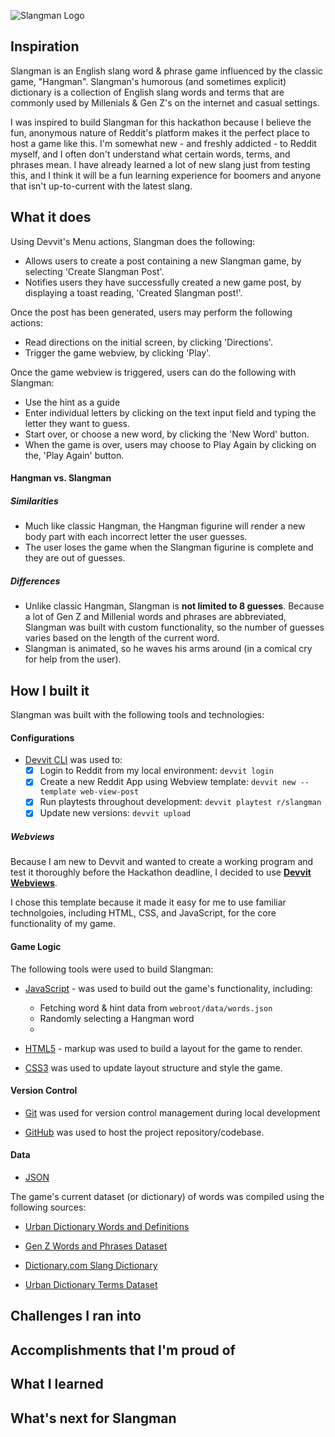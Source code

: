 ![Slangman Logo](https://i.im.ge/2024/12/15/zPdSOy.logo.png)

## Inspiration

Slangman is an English slang word & phrase game influenced by the classic game, "Hangman". Slangman's humorous (and sometimes explicit) dictionary is a collection of English slang words and terms that are commonly used by Millenials & Gen Z's on the internet and casual settings. 

I was inspired to build Slangman for this hackathon because I believe the fun, anonymous nature of Reddit's platform makes it the perfect place to host a game like this. I'm somewhat new - and freshly addicted - to Reddit myself, and I often don't understand what certain words, terms, and phrases mean. I have already learned a lot of new slang just from testing this, and I think it will be a fun learning experience for boomers and anyone that isn't up-to-current with the latest slang.

## What it does

Using Devvit's Menu actions, Slangman does the following: 
- Allows users to create a post containing a new Slangman game, by selecting 'Create Slangman Post'.
- Notifies users they have successfully created a new game post, by displaying a toast reading, 'Created Slangman post!'.

Once the post has been generated, users may perform the following actions:
- Read directions on the initial screen, by clicking 'Directions'.
- Trigger the game webview, by clicking 'Play'.

Once the game webview is triggered, users can do the following with Slangman:
- Use the hint as a guide
- Enter individual letters by clicking on the text input field and typing the letter they want to guess.
- Start over, or choose a new word, by clicking the 'New Word' button.
- When the game is over, users may choose to Play Again by clicking on the, 'Play Again' button.

#### Hangman vs. Slangman

##### Similarities
- Much like classic Hangman, the Hangman figurine will render a new body part with each incorrect letter the user guesses. 
- The user loses the game when the Slangman figurine is complete and they are out of guesses. 

##### Differences
- Unlike classic Hangman, Slangman is **not limited to 8 guesses**. Because a lot of Gen Z and Millenial words and phrases are abbreviated, Slangman was built with custom functionality, so the number of guesses varies based on the length of the current word.
- Slangman is animated, so he waves his arms around (in a comical cry for help from the user).

## How I built it

Slangman was built with the following tools and technologies:

#### Configurations

- [Devvit CLI](https://developers.reddit.com/docs/dev_guide) was used to:
    - [X] Login to Reddit from my local environment:  `devvit login`
    - [X] Create a new Reddit App using Webview template: `devvit new --template web-view-post`
    - [X] Run playtests throughout development: `devvit playtest r/slangman`
    - [X] Update new versions: `devvit upload`

##### Webviews

Because I am new to Devvit and wanted to create a working program and test it thoroughly before the Hackathon deadline, I  decided to use **[Devvit Webviews](https://developers.reddit.com/docs/webviews)**. 

I chose this template because it made it easy for me to use familiar technolgoies, including HTML, CSS, and JavaScript, for the core functionality of my game.

#### Game Logic 

The following tools were used to build Slangman:

- [JavaScript](https://developer.mozilla.org/en-US/docs/Web/JavaScript) - was used to build out the game's functionality, including:
  - Fetching word & hint data from `webroot/data/words.json`
  - Randomly selecting a Hangman word
  - 
  
- [HTML5](https://developer.mozilla.org/en-US/docs/Glossary/HTML5) - markup was used to build a layout for the game to render. 

- [CSS3](https://developer.mozilla.org/en-US/docs/Web/CSS) was used to update layout structure and style the game.

#### Version Control

- [Git](https://git-scm.com/doc) was used for version control management during local development

- [GitHub](https://github.com) was used to host the project repository/codebase.

#### Data

- [JSON](https://www.json.org/json-en.html) 
  
The game's current dataset (or dictionary) of words was compiled using the following sources:

- [Urban Dictionary Words and Definitions](https://www.kaggle.com/datasets/therohk/urban-dictionary-words-dataset)

- [Gen Z Words and Phrases Dataset](https://www.kaggle.com/datasets/tawfiayeasmin/gen-z-words-and-phrases-dataset)

- [Dictionary.com Slang Dictionary](https://www.dictionary.com/e/slang/)

- [Urban Dictionary Terms Dataset](https://www.kaggle.com/datasets/athontz/urban-dictionary-terms)

## Challenges I ran into

## Accomplishments that I'm proud of

## What I learned

## What's next for Slangman
